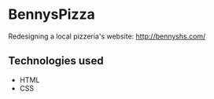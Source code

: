 # BennysPizza

Redesigning a local pizzeria's website: http://bennyshs.com/

## Technologies used

- HTML
- CSS
